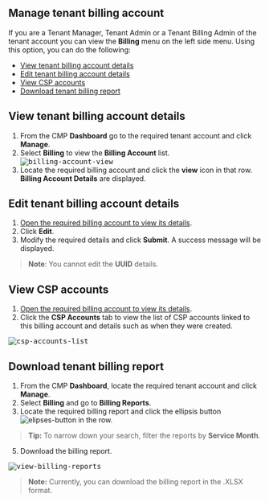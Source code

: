 ## Manage tenant billing account

If you are a Tenant Manager, Tenant Admin or a Tenant Billing Admin of the tenant account you can view the **Billing** menu on the left side menu. Using this option, you can do the following:

- [View tenant billing account details](#view-tenant-billing-account-details)
- [Edit tenant billing account details](#edit-tenant-billing-account-details)
- [View CSP accounts](#view-csp-accounts)
- [Download tenant billing report](#download-tenant-billing-report)


## View tenant billing account details

1. From the CMP **Dashboard** go to the required tenant account and click **Manage**.
1. Select **Billing** to view the **Billing Account** list.
<kbd>![billing-account-view](images/billing-account-view.png)</kbd>
1. Locate the required billing account and click the **view** icon in that row. **Billing Account Details** are displayed.

## Edit tenant billing account details

1. [Open the required billing account to view its details](#view-tenant-billing-account-details).
1. Click **Edit**.
1. Modify the required details and click **Submit**. A success message will be displayed.

> **Note**: You cannot edit the **UUID** details.

## View CSP accounts

1. [Open the required billing account to view its details](#view-tenant-billing-account-details).
1. Click the **CSP Accounts** tab to view the list of CSP accounts linked to this billing account and details such as when they were created.

<kbd>![csp-accounts-list](images/billing-account-view-csp-accounts.png)</kbd>

## Download tenant billing report

1. From the CMP **Dashboard**, locate the required tenant account and click **Manage**.
3. Select **Billing** and go to **Billing Reports**.
4. Locate the required billing report and click the ellipsis button ![elipses-button](images/elipses-button.png) in the row.

> **Tip:** To narrow down your search, filter the reports by **Service Month**.

5. Download the billing report.

<kbd>![view-billing-reports](images/view-billing-reports.png)</kbd>

> **Note:**
> Currently, you can download the billing report in the .XLSX format.
